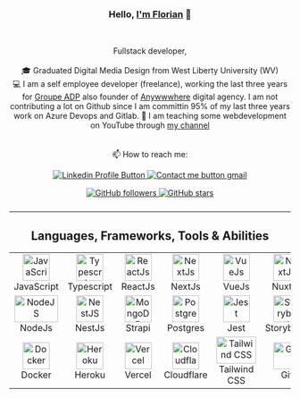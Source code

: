 <h3 align="center">Hello, <a href="https://github.com/dupflo" title="Profile" target="_blank">I'm Florian</a> 👋</h3>
<br>
<p align="center">
  Fullstack developer,<br>
  <br>
  🎓 Graduated Digital Media Design from West Liberty University (WV)<br>
  💻 I am a self employee developer (freelance), working the last three years for <a href="https://www.parisaeroport.fr/homepage-groupe">Groupe ADP</a> also founder of <a href="https://anywwwhere.com/">Anywwwhere</a> digital agency. I am not contributing a lot on Github since I am committin 95% of my last three years work on Azure Devops and Gitlab. 
  🎥 I am teaching some webdevelopment on YouTube through <a href="https://www.youtube.com/channel/UC_C6raN7kBGW-lyEnIOFInw">my channel</a><br>
  <br><br>
  📫 How to reach me:
</p>

<div align="center" style="margin-top: 10px;">
  <a href="https://www.linkedin.com/in/florian-dupuis-701310b1/">
    <img alt="Linkedin Profile Button" src="https://img.shields.io/badge/LinkedIn-0077B5?logo=linkedin&logoColor=white">
  </a>
  <a href="mailto:contact@dupuisweb.com">
    <img alt="Contact me button gmail" src="https://img.shields.io/badge/Gmail-D14836?style=flat&logo=gmail&logoColor=white">
  </a>
</div>

<div align="center" style="margin-top: 15px; margin-bottom: 25px;">
  <a href="https://github.com/dupflo?tab=followers">
    <img alt="GitHub followers" src="https://img.shields.io/github/followers/dupflo?color=green&logo=github">
  </a>
  <a href="https://github.com/Silinde87?tab=stars">
    <img alt="GitHub stars" src="https://img.shields.io/github/stars/dupflo?logo=github">
  </a>
</div>

<hr>

<h2 align="center">Languages, Frameworks, Tools & Abilities</h2>

<div align="center" style="margin-bottom: 25px">
  <table>
    <tr>
      <td align="center" width="96">
          <img src="https://www.cdnlogo.com/logos/j/44/javascript.svg" width="48" height="48" alt="JavaScript" />
        <br>JavaScript
      </td>
      <td align="center" width="96">
          <img src="https://www.cdnlogo.com/logos/t/96/typescript.svg" width="48" height="48" alt="Typescript" />
        <br>Typescript
      </td>
      <td align="center" width="96">
          <img src="https://www.cdnlogo.com/logos/r/63/react.svg" width="48" height="48" alt="ReactJs" />
        <br>ReactJs
      </td>
      <td align="center" width="96">
          <img src="https://www.cdnlogo.com/logos/n/80/next-js.svg" width="48" height="48" alt="NextJs" />
        <br>NextJs
      </td>
      <td align="center" width="96">
          <img src="https://www.cdnlogo.com/logos/v/84/vue-js.svg" width="48" height="48" alt="VueJs" />
        <br>VueJs
      </td>
      <td align="center" width="96">
          <img src="https://www.cdnlogo.com/logos/n/43/nuxt-square.svg" width="48" height="48" alt="NuxtJs" />
        <br>NuxtJs
      </td>
    </tr>
    <tr>
      <td align="center" width="96">
          <img src="https://www.cdnlogo.com/logos/n/94/nodejs-icon.svg" width="78" height="48" alt="NodeJS" />
        <br>NodeJs
      </td>
      <td align="center" width="96">
          <img src="https://www.cdnlogo.com/logos/n/57/nestjs.svg" width="48" height="48" alt="NestJS" />
        <br>NestJs
      </td>
      <td align="center"  width="96">
          <img src="https://www.cdnlogo.com/logos/s/41/strapi.svg" width="48" height="48" alt="MongoDB" />
        <br>Strapi
      </td>
       <td align="center" width="96">
          <img src="https://www.cdnlogo.com/logos/p/93/postgresql.svg" width="48" height="48" alt="Postgres" />
        <br>Postgres
      </td>    
      <td align="center"  width="96">
          <img src="https://www.cdnlogo.com/logos/j/58/jest.svg" width="48" height="48" alt="Jest" />
        <br>Jest
      </td>        
      <td align="center" width="96">
          <img src="https://www.cdnlogo.com/logos/s/36/storybook.svg" width="48" height="48" alt="Storybook" />
        <br>Storybook
      </td>
    </tr>
    <tr>
      <td align="center" width="96">
          <img src="https://www.cdnlogo.com/logos/d/8/docker.svg" width="48" height="48" alt="Docker" />
        <br>Docker
      </td>            
      <td align="center" width="96"> 
          <img src="https://www.cdnlogo.com/logos/h/89/heroku.svg" width="48" height="48" alt="Heroku" />
        <br>Heroku
      </td>
      <td align="center" width="96">
          <img src="https://www.cdnlogo.com/logos/v/78/vercel.svg" width="48" height="48" alt="Vercel" />
        <br>Vercel
      </td>
      <td align="center"  width="96">
          <img src="https://www.cdnlogo.com/logos/c/26/cloudflare.svg" width="48" height="48" alt="Cloudflare" />
        <br>Cloudflare
      </td>
      <td align="center"  width="96">
          <img src="https://www.cdnlogo.com/logos/t/58/tailwind-css.svg" width="71" height="48" alt="Tailwind CSS" />
        <br>Tailwind CSS
      </td>      
      <td align="center"  width="96">
          <img src="https://www.cdnlogo.com/logos/g/15/git-icon.svg" width="48" height="48" alt="Git" />
        <br>Git
      </td>     
    </tr>
  </table>
</div>
